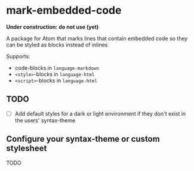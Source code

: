 # mark-embedded-code

**Under construction: do not use (yet)**

A package for Atom that marks lines that contain embedded code so they can be styled as blocks instead of inlines

Supports:

- code-blocks in `language-markdown`
- `<style>`-blocks in `language-html`
- `<script>`-blocks in `language-html`

## TODO

- [ ] Add default styles for a dark or light environment if they don't exist in the users' syntax-theme

## Configure your syntax-theme or custom stylesheet

TODO
